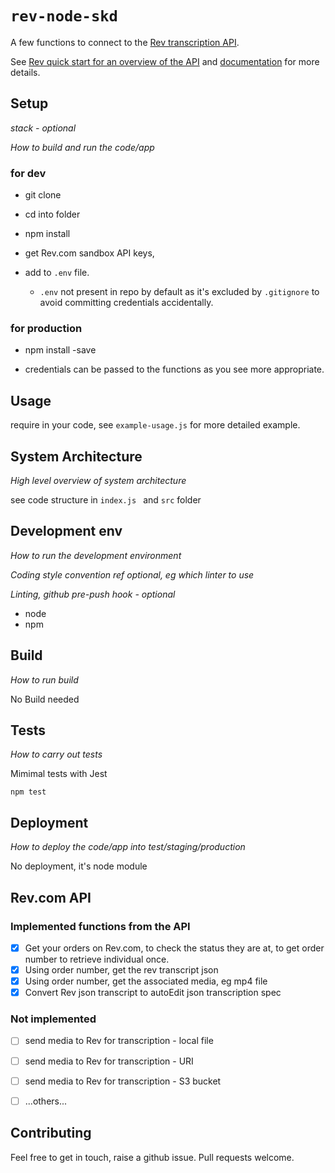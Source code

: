 # `rev-node-skd`

A few functions to connect to the [Rev transcription API](https://www.rev.com/api/).

See [Rev quick start for an overview of the API](https://www.rev.com/api/quick-start/introduction) and [documentation](https://www.rev.com/api/docs) for more details.


## Setup

_stack - optional_

_How to build and run the code/app_

### for dev 
- git clone
- cd into folder
- npm install

- get Rev.com sandbox API keys, 
- add to `.env` file. 
    - `.env` not present in repo by default as it's excluded by `.gitignore` to avoid committing credentials accidentally.
 
### for production 

 - npm install -save  <!-- TBC -->

 - credentials can be passed to the functions as you see more appropriate. 

## Usage

require in your code, see `example-usage.js` for more detailed example.
 

## System Architecture

_High level overview of system architecture_


see code structure in `index.js ` and `src` folder

## Development env

 _How to run the development environment_

_Coding style convention ref optional, eg which linter to use_

_Linting, github pre-push hook - optional_

- node
- npm 
 

## Build

_How to run build_

No Build needed

## Tests

_How to carry out tests_

Mimimal tests with Jest

`npm test`

## Deployment

_How to deploy the code/app into test/staging/production_

No deployment, it's node module


## Rev.com API 

### Implemented functions from the API
- [X] Get your orders on Rev.com, to check the status they are at, to get order number to retrieve individual once.
- [X] Using order number, get the rev transcript json
- [X] Using order number, get the associated media, eg mp4 file
- [X] Convert Rev json transcript to autoEdit json transcription spec 

### Not implemented
- [ ] send media to Rev for transcription  - local file
- [ ] send media to Rev for transcription  - URI
- [ ] send media to Rev for transcription  - S3 bucket
- [ ] ...others...


## Contributing  
Feel free to get in touch, raise a github issue. Pull requests welcome.

<!-- https://curl.trillworks.com/#node 
-->

<!-- 
- Retrieve completed files
    - list them up 

- retrieve using ID
- retrieve transcription json. 
-->


<!-- 
- Create `Transcription` in Rev.com 
- with time-codes
- Edit in Rev studio if needed. 
- make note of order number for specific transcription 
- use autoEdit to retrieve transcription using order number. 
 -->


 <!-- 
 Notes, integration with autoEdit:"

 - Settings 
    - add Rev to settings
    - Client API key
    - User API key
    - Rev API Url

 - New Transcription 
    - add Rev option 
        - Order number input 
        - No need for language choice 
        - Keep name + description 


- Interactive transcription generator
    - add module in transcriber module in index
        - and in sub-module

  -->